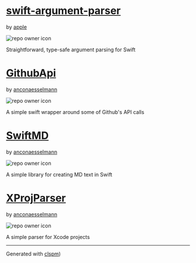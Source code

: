 # [swift-argument-parser](https://github.com/apple/swift-argument-parser)

by [apple](https://github.com/apple)

![repo owner icon](https://avatars.githubusercontent.com/u/10639145?v=4)

Straightforward, type-safe argument parsing for Swift

# [GithubApi](https://github.com/anconaesselmann/GithubApi)

by [anconaesselmann](https://github.com/anconaesselmann)

![repo owner icon](https://avatars.githubusercontent.com/u/5387946?v=4)

A simple swift wrapper around some of Github's API calls

# [SwiftMD](https://github.com/anconaesselmann/SwiftMD)

by [anconaesselmann](https://github.com/anconaesselmann)

![repo owner icon](https://avatars.githubusercontent.com/u/5387946?v=4)

A simple library for creating MD text in Swift

# [XProjParser](https://github.com/anconaesselmann/XProjParser)

by [anconaesselmann](https://github.com/anconaesselmann)

![repo owner icon](https://avatars.githubusercontent.com/u/5387946?v=4)

A simple parser for Xcode projects

---

Generated with [clspm](https://github.com/anconaesselmann/CLSPM))
